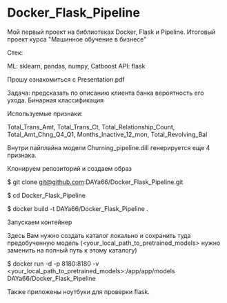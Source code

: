 # Docker_Flask_Pipeline
Мой первый проект на библиотеках Docker, Flask и Pipeline. 
Итоговый проект курса "Машинное обучение в бизнесе"

Стек:

ML: sklearn, pandas, numpy, Catboost  API: flask

Прошу ознакомиться с  Presentation.pdf

Задача: предсказать по описанию клиента банка вероятность его ухода. Бинарная классификация

Используемые признаки:

Total_Trans_Amt, 
Total_Trans_Ct, 
Total_Relationship_Count, 
Total_Amt_Chng_Q4_Q1, 
Months_Inactive_12_mon, 
Total_Revolving_Bal 

Внутри пайплайна модели Churning_pipeline.dill генерируется еще 4 признака.

Клонируем репозиторий и создаем образ

$ git clone git@github.com:DAYa66/Docker_Flask_Pipeline.git 

$ cd Docker_Flask_Pipeline 

$ docker build -t DAYa66/Docker_Flask_Pipeline .

Запускаем контейнер

Здесь Вам нужно создать каталог локально и сохранить туда предобученную модель (<your_local_path_to_pretrained_models> нужно заменить на полный путь к этому каталогу)

$ docker run -d -p 8180:8180 -v <your_local_path_to_pretrained_models>:/app/app/models DAYa66/Docker_Flask_Pipeline

Также приложены ноутбуки для проверки flask.

